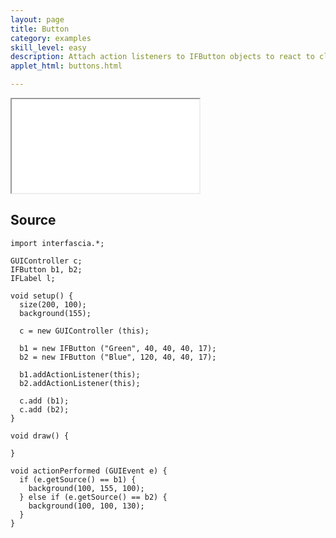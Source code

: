 ```yaml
---
layout: page
title: Button
category: examples
skill_level: easy
description: Attach action listeners to IFButton objects to react to click events
applet_html: buttons.html

---
```



<iframe src="/applets/{{ page.applet_html }}" class="applet"></iframe>


Source
------

	import interfascia.*;
	
	GUIController c;
	IFButton b1, b2;
	IFLabel l;
	
	void setup() {
	  size(200, 100);
	  background(155);
	  
	  c = new GUIController (this);
	  
	  b1 = new IFButton ("Green", 40, 40, 40, 17);
	  b2 = new IFButton ("Blue", 120, 40, 40, 17);
	
	  b1.addActionListener(this);
	  b2.addActionListener(this);
	
	  c.add (b1);
	  c.add (b2);
	}
	
	void draw() {
	
	}
	
	void actionPerformed (GUIEvent e) {
	  if (e.getSource() == b1) {
	    background(100, 155, 100);
	  } else if (e.getSource() == b2) {
	    background(100, 100, 130);
	  }
	}

